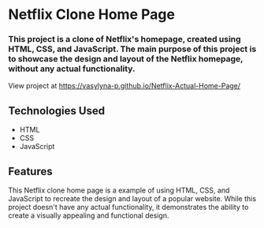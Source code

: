 # Netflix Clone Home Page

### This project is a clone of Netflix's homepage, created using HTML, CSS, and JavaScript. The main purpose of this project is to showcase the design and layout of the Netflix homepage, without any actual functionality.

View project at https://vasylyna-p.github.io/Netflix-Actual-Home-Page/

## Technologies Used

* HTML
* CSS
* JavaScript

## Features

This Netflix clone home page is a example of using HTML, CSS, and JavaScript to recreate the design and layout of a popular website. While this project doesn't have any actual functionality, it demonstrates the ability to create a visually appealing and functional design.

